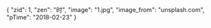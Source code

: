 {
  "zid": 1,
  "zen": "时",
  "image": "1.jpg",
  "image_from": "unsplash.com",
  "pTime": "2018-02-23"
}
